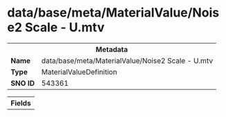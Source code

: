<h1>data/base/meta/MaterialValue/Noise2 Scale - U.mtv</h1><table><tr><th colspan="100%">Metadata</th></tr><tr><td><b>Name</b></td><td>data/base/meta/MaterialValue/Noise2 Scale - U.mtv</td></tr><tr><td><b>Type</b></td><td>MaterialValueDefinition</td></tr><tr><td><b>SNO ID</b></td><td>543361</td></tr></table>

<table><tr><th colspan="100%">Fields</th></tr></table>

